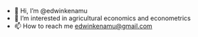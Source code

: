 - 👋 Hi, I’m @edwinkenamu
- 👀 I’m interested in agricultural economics and econometrics 
- 📫 How to reach me edwinkenamu@gmail.com

<!---
edwinkenamu/edwinkenamu is a ✨ special ✨ repository because its `README.md` (this file) appears on your GitHub profile.
You can click the Preview link to take a look at your changes.
--->
